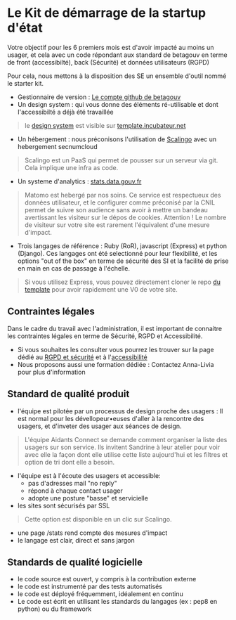 # Le Kit de démarrage de la startup d'état

Votre objectif pour les 6 premiers mois est d'avoir impacté au moins un usager, et cela avec un code répondant aux standard de betagouv en terme de front (accessibilté), back (Sécurité) et données utilisateurs (RGPD)

Pour cela, nous mettons à la disposition des SE un ensemble d'outil nommé le starter kit.
- Gestionnaire de version : [Le compte github de betagouv](https://github.com/betagouv)
- Un design system : qui vous donne des éléments ré-utilisable et dont l'accessibilté a déjà été travaillée 
> le [design system](https://gouvfr.atlassian.net/wiki/spaces/DB/pages/223019574/D+veloppeurs) est visible sur [template.incubateur.net](https://template.incubateur.net)
- Un hébergement : nous préconisons l'utilisation de [Scalingo](https://scalingo.com/fr) avec un hebergement secnumcloud
> Scalingo est un PaaS qui permet de pousser sur un serveur via git. Cela implique une infra as code.
- Un systeme d'analytics : [stats.data.gouv.fr](https://stats.data.gouv.fr)
> Matomo est hebergé par nos soins. Ce service est respectueux des données utilisateur, et le configurer comme préconisé par la CNIL permet de suivre son audience sans avoir à mettre un bandeau avertissant les visiteur sur le dépos de cookies.
> Attention ! Le nombre de visiteur sur votre site est rarement l'équivalent d'une mesure d'impact. 
- Trois langages de référence : Ruby (RoR), javascript (Express) et python (Django). Ces langages ont été selectionné pour leur flexibilité, et les options "out of the box" en terme de sécurité des SI et la facilité de prise en main en cas de passage à l'échelle.
> Si vous utilisez Express, vous pouvez directement cloner le repo [du template](https://github.com/betagouv/template-design-system-de-l-etat) pour avoir rapidement une V0 de votre site.

## Contraintes légales

Dans le cadre du travail avec l'administration, il est important de connaitre les contraintes légales en terme de Sécurité, RGPD et Accessibilité.
- Si vous souhaites les consulter vous pourrez les trouver sur la page dédié au [RGPD et sécurité](https://doc.incubateur.net/startups/rgpd-and-securite/guide-rgpd-securite) et à l'[accessibilité](https://doc.incubateur.net/design/ressources-design/kit-accessibilite/obligations-legales)
- Nous proposons aussi une formation dédiée : Contactez Anna-Livia pour plus d'information

## Standard de qualité produit

- l'équipe est pilotée par un processus de design proche des usagers : Il est normal pour les dévellopeur•euses d'aller à la rencontre des usagers, et d'inveter des usager aux séances de design.
> L'équipe Aidants Connect se demande comment organiser la liste des usagers sur son service. Ils invitent Sandrine à leur atelier pour voir avec elle la façon dont elle utilise cette liste aujourd'hui et les filtres et option de tri dont elle a besoin.
- l'équipe est à l'écoute des usagers et accessible:
    - pas d'adresses mail "no reply"
    - répond à chaque contact usager
    - adopte une posture "basse" et servicielle
- les sites sont sécurisés par SSL
> Cette option est disponible en un clic sur Scalingo. 
- une page /stats rend compte des mesures d'impact
- le langage est clair, direct et sans jargon

## Standards de qualité logicielle

- le code source est ouvert, y compris à la contribution externe
- le code est instrumenté par des tests automatisés
- le code est déployé fréquemment, idéalement en continu
- Le code est écrit en utilisant les standards du langages (ex : pep8 en python) ou du framework
